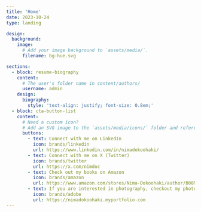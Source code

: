 ```yaml
---
title: 'Home'
date: 2023-10-24
type: landing

design:
  background:
    image:
      # Add your image background to `assets/media/`.
      filename: bg-hue.svg

sections:
  - block: resume-biography
    content:
      # The user's folder name in content/authors/
      username: admin
    design:
      biography:
        style: 'text-align: justify; font-size: 0.8em;'
  - block: cta-button-list
    content:
      # Need a custom icon?
      # Add an SVG image to the `assets/media/icons/` folder and reference it in the `icon` field below
      buttons:
        - text: Connect with me on LinkedIn
          icon: brands/linkedin
          url: https://www.linkedin.com/in/nimadokoohaki/
        - text: Connect with me on X (Twitter)
          icon: brands/twitter
          url: https://x.com/nimdoc
        - text: Check out my books on Amazon
          icon: brands/amazon
          url: https://www.amazon.com/stores/Nima-Dokoohaki/author/B08MFKW3VJ
        - text: If you are interested in photography, checkout my photography portfolio
          icon: brands/adobe
          url: https://nimadokoohaki.myportfolio.com 
---
```

